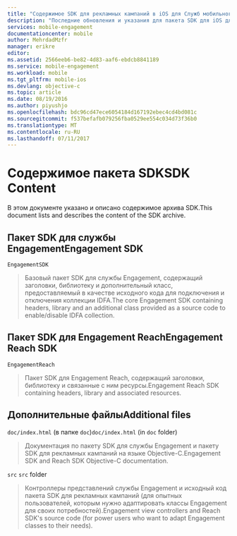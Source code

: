 ```yaml
---
title: "Содержимое SDK для рекламных кампаний в iOS для Служб мобильного взаимодействия Azure"
description: "Последние обновления и указания для пакета SDK для iOS для Служб мобильного взаимодействия Azure"
services: mobile-engagement
documentationcenter: mobile
author: MehrdadMzfr
manager: erikre
editor: 
ms.assetid: 2566eeb6-be82-4d83-aaf6-ebdcb8841189
ms.service: mobile-engagement
ms.workload: mobile
ms.tgt_pltfrm: mobile-ios
ms.devlang: objective-c
ms.topic: article
ms.date: 08/19/2016
ms.author: piyushjo
ms.openlocfilehash: bdc96cd47ece6054184d167192ebec4cd4bd081c
ms.sourcegitcommit: f537befafb079256fba0529ee554c034d73f36b0
ms.translationtype: MT
ms.contentlocale: ru-RU
ms.lasthandoff: 07/11/2017
---
```

# <a name="sdk-content"></a><span data-ttu-id="3f87b-103">Содержимое пакета SDK</span><span class="sxs-lookup"><span data-stu-id="3f87b-103">SDK Content</span></span>
<span data-ttu-id="3f87b-104">В этом документе указано и описано содержимое архива SDK.</span><span class="sxs-lookup"><span data-stu-id="3f87b-104">This document lists and describes the content of the SDK archive.</span></span>

## <a name="engagement-sdk"></a><span data-ttu-id="3f87b-105">Пакет SDK для службы Engagement</span><span class="sxs-lookup"><span data-stu-id="3f87b-105">Engagement SDK</span></span>
`EngagementSDK`

> <span data-ttu-id="3f87b-106">Базовый пакет SDK для службы Engagement, содержащий заголовки, библиотеку и дополнительный класс, предоставляемый в качестве исходного кода для подключения и отключения коллекции IDFA.</span><span class="sxs-lookup"><span data-stu-id="3f87b-106">The core Engagement SDK containing headers, library and an additional class provided as a source code to enable/disable IDFA collection.</span></span>
> 
> 

## <a name="engagement-reach-sdk"></a><span data-ttu-id="3f87b-107">Пакет SDK для Engagement Reach</span><span class="sxs-lookup"><span data-stu-id="3f87b-107">Engagement Reach SDK</span></span>
`EngagementReach`

> <span data-ttu-id="3f87b-108">Пакет SDK для Engagement Reach, содержащий заголовки, библиотеку и связанные с ним ресурсы.</span><span class="sxs-lookup"><span data-stu-id="3f87b-108">Engagement Reach SDK containing headers, library and associated resources.</span></span>
> 
> 

## <a name="additional-files"></a><span data-ttu-id="3f87b-109">Дополнительные файлы</span><span class="sxs-lookup"><span data-stu-id="3f87b-109">Additional files</span></span>
<span data-ttu-id="3f87b-110">`doc/index.html` (в папке `doc`)</span><span class="sxs-lookup"><span data-stu-id="3f87b-110">`doc/index.html` (in `doc` folder)</span></span>

> <span data-ttu-id="3f87b-111">Документация по пакету SDK для службы Engagement и пакету SDK для рекламных кампаний на языке Objective-C.</span><span class="sxs-lookup"><span data-stu-id="3f87b-111">Engagement SDK and Reach SDK Objective-C documentation.</span></span>
> 
> 

<span data-ttu-id="3f87b-112">`src` </span><span class="sxs-lookup"><span data-stu-id="3f87b-112">`src` folder</span></span>

> <span data-ttu-id="3f87b-113">Контроллеры представлений службы Engagement и исходный код пакета SDK для рекламных кампаний (для опытных пользователей, которым нужно адаптировать классы Engagement для своих потребностей).</span><span class="sxs-lookup"><span data-stu-id="3f87b-113">Engagement view controllers and Reach SDK's source code (for power users who want to adapt Engagement classes to their needs).</span></span>
> 
> 

